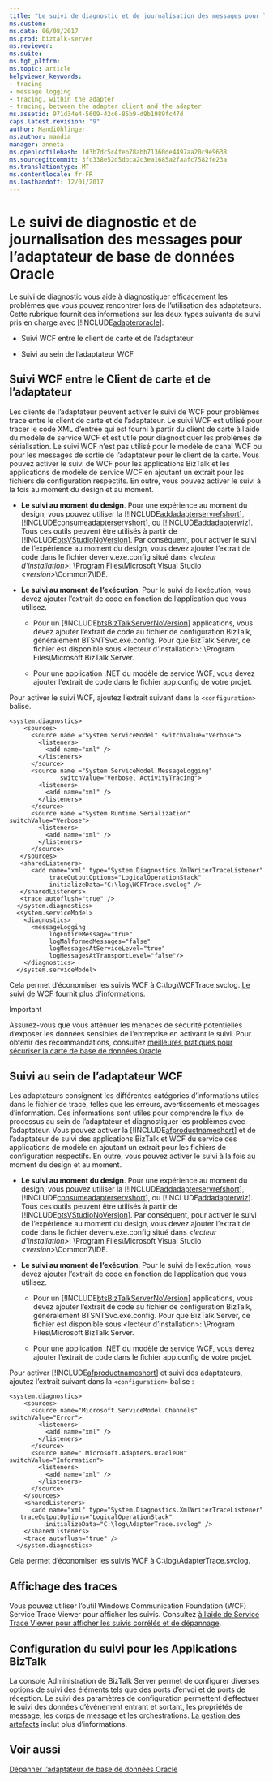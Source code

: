```yaml
---
title: "Le suivi de diagnostic et de journalisation des messages pour l’adaptateur de base de données Oracle | Documents Microsoft"
ms.custom: 
ms.date: 06/08/2017
ms.prod: biztalk-server
ms.reviewer: 
ms.suite: 
ms.tgt_pltfrm: 
ms.topic: article
helpviewer_keywords:
- tracing
- message logging
- tracing, within the adapter
- tracing, between the adapter client and the adapter
ms.assetid: 971d34e4-5609-42c6-85b9-d9b1989fc47d
caps.latest.revision: "9"
author: MandiOhlinger
ms.author: mandia
manager: anneta
ms.openlocfilehash: 1d3b7dc5c4feb78abb71360de4497aa20c9e9638
ms.sourcegitcommit: 3fc338e52d5dbca2c3ea1685a2faafc7582fe23a
ms.translationtype: MT
ms.contentlocale: fr-FR
ms.lasthandoff: 12/01/2017
---
```

# <a name="diagnostic-tracing-and-message-logging-for-the-oracle-database-adapter"></a>Le suivi de diagnostic et de journalisation des messages pour l’adaptateur de base de données Oracle
Le suivi de diagnostic vous aide à diagnostiquer efficacement les problèmes que vous pouvez rencontrer lors de l’utilisation des adaptateurs. Cette rubrique fournit des informations sur les deux types suivants de suivi pris en charge avec [!INCLUDE[adapteroracle](../../includes/adapteroracle-md.md)]:  
  
-   Suivi WCF entre le client de carte et de l’adaptateur  
  
-   Suivi au sein de l’adaptateur WCF  
  
## <a name="wcf-tracing-between-the-adapter-client-and-the-adapter"></a>Suivi WCF entre le Client de carte et de l’adaptateur  
 Les clients de l’adaptateur peuvent activer le suivi de WCF pour problèmes trace entre le client de carte et de l’adaptateur. Le suivi WCF est utilisé pour tracer le code XML d’entrée qui est fourni à partir du client de carte à l’aide du modèle de service WCF et est utile pour diagnostiquer les problèmes de sérialisation. Le suivi WCF n’est pas utilisé pour le modèle de canal WCF ou pour les messages de sortie de l’adaptateur pour le client de la carte. Vous pouvez activer le suivi de WCF pour les applications BizTalk et les applications de modèle de service WCF en ajoutant un extrait pour les fichiers de configuration respectifs. En outre, vous pouvez activer le suivi à la fois au moment du design et au moment.  
  
-   **Le suivi au moment du design**. Pour une expérience au moment du design, vous pouvez utiliser la [!INCLUDE[addadapterservrefshort](../../includes/addadapterservrefshort-md.md)], [!INCLUDE[consumeadapterservshort](../../includes/consumeadapterservshort-md.md)], ou [!INCLUDE[addadapterwiz](../../includes/addadapterwiz-md.md)]. Tous ces outils peuvent être utilisés à partir de [!INCLUDE[btsVStudioNoVersion](../../includes/btsvstudionoversion-md.md)]. Par conséquent, pour activer le suivi de l’expérience au moment du design, vous devez ajouter l’extrait de code dans le fichier devenv.exe.config situé dans  *\<lecteur d’installation\>*: \Program Files\Microsoft Visual Studio  *\<version\>*\Common7\IDE.  
  
-   **Le suivi au moment de l’exécution**. Pour le suivi de l’exécution, vous devez ajouter l’extrait de code en fonction de l’application que vous utilisez.  
  
    -   Pour un [!INCLUDE[btsBizTalkServerNoVersion](../../includes/btsbiztalkservernoversion-md.md)] applications, vous devez ajouter l’extrait de code au fichier de configuration BizTalk, généralement BTSNTSvc.exe.config. Pour que BizTalk Server, ce fichier est disponible sous \<lecteur d’installation\>: \Program Files\Microsoft BizTalk Server.  
  
    -   Pour une application .NET du modèle de service WCF, vous devez ajouter l’extrait de code dans le fichier app.config de votre projet.  
  
 Pour activer le suivi WCF, ajoutez l’extrait suivant dans la `<configuration>` balise.  
  
```  
<system.diagnostics>  
    <sources>  
      <source name ="System.ServiceModel" switchValue="Verbose">  
        <listeners>  
          <add name="xml" />  
        </listeners>  
      </source>  
      <source name ="System.ServiceModel.MessageLogging"   
              switchValue="Verbose, ActivityTracing">          
        <listeners>  
          <add name="xml" />  
        </listeners>  
      </source>  
      <source name ="System.Runtime.Serialization" switchValue="Verbose">  
        <listeners>  
          <add name="xml" />  
        </listeners>  
      </source>  
   </sources>  
   <sharedListeners>  
      <add name="xml" type="System.Diagnostics.XmlWriterTraceListener"                
           traceOutputOptions="LogicalOperationStack"   
           initializeData="C:\log\WCFTrace.svclog" />  
   </sharedListeners>  
   <trace autoflush="true" />  
  </system.diagnostics>  
  <system.serviceModel>  
    <diagnostics>  
      <messageLogging   
           logEntireMessage="true"   
           logMalformedMessages="false"  
           logMessagesAtServiceLevel="true"   
           logMessagesAtTransportLevel="false"/>  
    </diagnostics>      
  </system.serviceModel>  
```  
  
 Cela permet d’économiser les suivis WCF à C:\log\WCFTrace.svclog. [Le suivi de WCF](https://msdn.microsoft.com/library/ms730342.aspx) fournit plus d’informations.
  
> [!IMPORTANT]
>  Assurez-vous que vous atténuer les menaces de sécurité potentielles d’exposer les données sensibles de l’entreprise en activant le suivi. Pour obtenir des recommandations, consultez [meilleures pratiques pour sécuriser la carte de base de données Oracle](../../adapters-and-accelerators/adapter-oracle-database/best-practices-to-secure-the-oracle-database-adapter.md)
  
## <a name="wcf-tracing-within-the-adapter"></a>Suivi au sein de l’adaptateur WCF  
 Les adaptateurs consignent les différentes catégories d’informations utiles dans le fichier de trace, telles que les erreurs, avertissements et messages d’information. Ces informations sont utiles pour comprendre le flux de processus au sein de l’adaptateur et diagnostiquer les problèmes avec l’adaptateur. Vous pouvez activer la [!INCLUDE[afproductnameshort](../../includes/afproductnameshort-md.md)] et de l’adaptateur de suivi des applications BizTalk et WCF du service des applications de modèle en ajoutant un extrait pour les fichiers de configuration respectifs. En outre, vous pouvez activer le suivi à la fois au moment du design et au moment.  
  
-   **Le suivi au moment du design**. Pour une expérience au moment du design, vous pouvez utiliser la [!INCLUDE[addadapterservrefshort](../../includes/addadapterservrefshort-md.md)], [!INCLUDE[consumeadapterservshort](../../includes/consumeadapterservshort-md.md)], ou [!INCLUDE[addadapterwiz](../../includes/addadapterwiz-md.md)]. Tous ces outils peuvent être utilisés à partir de [!INCLUDE[btsVStudioNoVersion](../../includes/btsvstudionoversion-md.md)]. Par conséquent, pour activer le suivi de l’expérience au moment du design, vous devez ajouter l’extrait de code dans le fichier devenv.exe.config situé dans  *\<lecteur d’installation\>*: \Program Files\Microsoft Visual Studio  *\<version\>*\Common7\IDE.  
  
-   **Le suivi au moment de l’exécution**. Pour le suivi de l’exécution, vous devez ajouter l’extrait de code en fonction de l’application que vous utilisez.  
  
    -   Pour un [!INCLUDE[btsBizTalkServerNoVersion](../../includes/btsbiztalkservernoversion-md.md)] applications, vous devez ajouter l’extrait de code au fichier de configuration BizTalk, généralement BTSNTSvc.exe.config. Pour que BizTalk Server, ce fichier est disponible sous \<lecteur d’installation\>: \Program Files\Microsoft BizTalk Server.  
  
    -   Pour une application .NET du modèle de service WCF, vous devez ajouter l’extrait de code dans le fichier app.config de votre projet.  
  
 Pour activer [!INCLUDE[afproductnameshort](../../includes/afproductnameshort-md.md)] et suivi des adaptateurs, ajoutez l’extrait suivant dans la `<configuration>` balise :  
  
```  
<system.diagnostics>  
    <sources>  
      <source name="Microsoft.ServiceModel.Channels" switchValue="Error">  
        <listeners>  
          <add name="xml" />  
        </listeners>  
      </source>  
      <source name=" Microsoft.Adapters.OracleDB" switchValue="Information">  
        <listeners>  
          <add name="xml" />  
        </listeners>  
      </source>  
    </sources>  
    <sharedListeners>  
      <add name="xml" type="System.Diagnostics.XmlWriterTraceListener"   
   traceOutputOptions="LogicalOperationStack"   
          initializeData="C:\log\AdapterTrace.svclog" />  
    </sharedListeners>  
    <trace autoflush="true" />  
  </system.diagnostics>  
```  
  
 Cela permet d’économiser les suivis WCF à C:\log\AdapterTrace.svclog.  
  
## <a name="viewing-the-traces"></a>Affichage des traces  
 Vous pouvez utiliser l’outil Windows Communication Foundation (WCF) Service Trace Viewer pour afficher les suivis. Consultez [à l’aide de Service Trace Viewer pour afficher les suivis corrélés et de dépannage](https://msdn.microsoft.com/library/aa751795.aspx).
  
## <a name="configuring-tracking-for-biztalk-applications"></a>Configuration du suivi pour les Applications BizTalk  
 La console Administration de BizTalk Server permet de configurer diverses options de suivi des éléments tels que des ports d’envoi et de ports de réception. Le suivi des paramètres de configuration permettent d’effectuer le suivi des données d’événement entrant et sortant, les propriétés de message, les corps de message et les orchestrations. [La gestion des artefacts](../../core/managing-artifacts.md) inclut plus d’informations. 

  
## <a name="see-also"></a>Voir aussi  
[Dépanner l’adaptateur de base de données Oracle](../../adapters-and-accelerators/adapter-oracle-database/troubleshoot-the-oracle-database-adapter.md)
